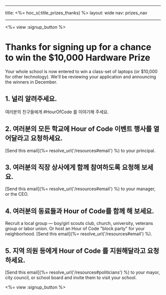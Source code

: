 * * *

title: <%= hoc_s(:title_prizes_thanks) %> layout: wide nav: prizes_nav

* * *

<%= view :signup_button %>

# Thanks for signing up for a chance to win the $10,000 Hardware Prize

Your whole school is now entered to win a class-set of laptops (or $10,000 for other technology). We'll be reviewing your application and announcing the winners in December.

## 1. 널리 알려주세요.

여러분의 친구들에게 #HourOfCode 를 이야기해 주세요.

## 2. 여러분의 모든 학교에 Hour of Code 이벤트 행사를 열어달라고 요청하세요.

[Send this email](%= resolve_url('/resources#email') %) to your principal.

## 3. 여러분의 직장 상사에게 함께 참여하도록 요청해 보세요.

[Send this email](%= resolve_url('/resources#email') %) to your manager, or the CEO.

## 4. 여러분의 동료들과 Hour of Code를 함께 해 보세요.

Recruit a local group — boy/girl scouts club, church, university, veterans group or labor union. Or host an Hour of Code "block party" for your neighborhood. [Send this email](%= resolve_url('/resources#email') %).

## 5. 지역 의원 등에게 Hour of Code 를 지원해달라고 요청하세요.

[Send this email](%= resolve_url('/resources#politicians') %) to your mayor, city council, or school board and invite them to visit your school.

<%= view :signup_button %>